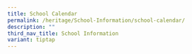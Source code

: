 ```yaml
---
title: School Calendar
permalink: /heritage/School-Information/school-calendar/
description: ""
third_nav_title: School Information
variant: tiptap
---
```

<p></p>